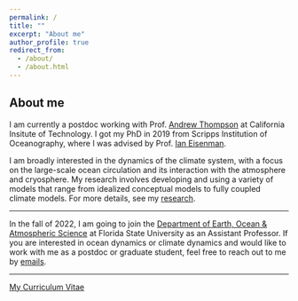 ```yaml
---
permalink: /
title: ""
excerpt: "About me"
author_profile: true
redirect_from: 
  - /about/
  - /about.html
---
```


About me
------

I am currently a postdoc working with Prof. [Andrew Thompson](http://web.gps.caltech.edu/~andrewt/) at California Insitute of Technology. I got my PhD in 2019 from Scripps Institution of Oceanography, where I was advised by Prof. [Ian Eisenman](http://eisenman.ucsd.edu/).

I am broadly interested in the dynamics of the climate system, with a focus on the large-scale ocean circulation and its interaction with the atmosphere and cryosphere. My research involves developing and using a variety of models that range from idealized conceptual models to fully coupled climate models. For more details, see my [research](https://stsun.github.io/portfolio/).

***
In the fall of 2022, I am going to join the [Department of Earth, Ocean & Atmospheric Science](https://www.eoas.fsu.edu/people/academic-faculty/) at Florida State University as an Assistant Professor. If you are interested in ocean dynamics or climate dynamics and would like to work with me as a postdoc or graduate student, feel free to reach out to me by [emails](mailto:shantong@caltech.edu). 

***
[My Curriculum Vitae](https://stsun.github.io/files/cv.pdf)